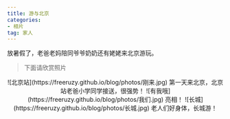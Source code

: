 ```yaml
---
title: 游与北京
categories:
- 相片
tag: 家人
---
```


放暑假了，老爸老妈陪同爷爷奶奶还有姥姥来北京游玩。
> 下面请欣赏照片
<!-- more -->
<div align=center>
![北京站](https://freeruzy.github.io/blog/photos/刚来.jpg)
第一天来北京，北京站老爸小学同学接送，很强势！
![有我哦](https://freeruzy.github.io/blog/photos/我们.jpg)
亮相！
![长城](https://freeruzy.github.io/blog/photos/长城.jpg)
老人们好身体，长城游！
</div>